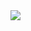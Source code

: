 <img src="https://capsule-render.vercel.app/api?type=wave&color=auto&height=300&section=header&text=My GIthub%20render&fontSize=90" />
